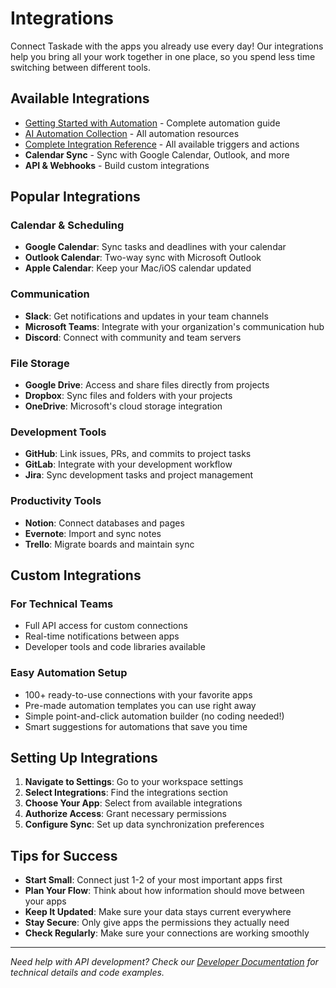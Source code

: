 # Integrations

Connect Taskade with the apps you already use every day! Our integrations help you bring all your work together in one place, so you spend less time switching between different tools.

## Available Integrations

* [Getting Started with Automation](https://help.taskade.com/en/articles/8958467-getting-started-with-automation) - Complete automation guide
* [AI Automation Collection](https://help.taskade.com/en/collections/8400803-ai-automation) - All automation resources
* [Complete Integration Reference](../../automation/integrations.md) - All available triggers and actions
* **Calendar Sync** - Sync with Google Calendar, Outlook, and more
* **API & Webhooks** - Build custom integrations

## Popular Integrations

### Calendar & Scheduling
- **Google Calendar**: Sync tasks and deadlines with your calendar
- **Outlook Calendar**: Two-way sync with Microsoft Outlook
- **Apple Calendar**: Keep your Mac/iOS calendar updated

### Communication
- **Slack**: Get notifications and updates in your team channels  
- **Microsoft Teams**: Integrate with your organization's communication hub
- **Discord**: Connect with community and team servers

### File Storage
- **Google Drive**: Access and share files directly from projects
- **Dropbox**: Sync files and folders with your projects
- **OneDrive**: Microsoft's cloud storage integration

### Development Tools
- **GitHub**: Link issues, PRs, and commits to project tasks
- **GitLab**: Integrate with your development workflow
- **Jira**: Sync development tasks and project management

### Productivity Tools
- **Notion**: Connect databases and pages
- **Evernote**: Import and sync notes
- **Trello**: Migrate boards and maintain sync

## Custom Integrations

### For Technical Teams
- Full API access for custom connections
- Real-time notifications between apps
- Developer tools and code libraries available

### Easy Automation Setup
- 100+ ready-to-use connections with your favorite apps
- Pre-made automation templates you can use right away
- Simple point-and-click automation builder (no coding needed!)
- Smart suggestions for automations that save you time

## Setting Up Integrations

1. **Navigate to Settings**: Go to your workspace settings
2. **Select Integrations**: Find the integrations section
3. **Choose Your App**: Select from available integrations
4. **Authorize Access**: Grant necessary permissions
5. **Configure Sync**: Set up data synchronization preferences

## Tips for Success

- **Start Small**: Connect just 1-2 of your most important apps first
- **Plan Your Flow**: Think about how information should move between your apps
- **Keep It Updated**: Make sure your data stays current everywhere
- **Stay Secure**: Only give apps the permissions they actually need
- **Check Regularly**: Make sure your connections are working smoothly

---

*Need help with API development? Check our [Developer Documentation](../../api/README.md) for technical details and code examples.*
